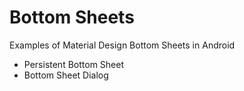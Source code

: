 # Bottom Sheets
Examples of Material Design Bottom Sheets in Android

- Persistent Bottom Sheet
- Bottom Sheet Dialog